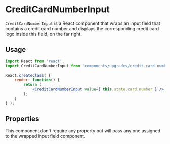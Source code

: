 CreditCardNumberInput
=====================


`CreditCardNumberInput` is a React component that wraps an input field that contains a credit card number and displays the corresponding credit card logo inside this field, on the far right.

## Usage

```jsx
import React from 'react';
import CreditCardNumberInput from 'components/upgrades/credit-card-number-input';

React.createClass( {
	render: function() {
		return (
			<CreditCardNumberInput value={ this.state.card.number } />
		);
	}
} );
```

## Properties

This component don't require any property but will pass any one assigned to the wrapped input field component.

